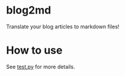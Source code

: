 # blog2md
Translate your blog articles to markdown files!

# How to use
See [test.py](https://github.com/EndlessCheng/blog2md/blob/master/test.py) for more details.
